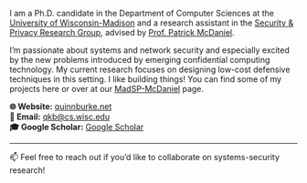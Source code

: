 I am a Ph.D. candidate in the Department of Computer Sciences at the [University of Wisconsin-Madison](https://www.cs.wisc.edu/) and a research assistant in the [Security & Privacy Research Group](https://madsp.cs.wisc.edu/), advised by [Prof. Patrick McDaniel](http://patrickmcdaniel.org).

I’m passionate about systems and network security and especially excited by the new problems introduced by emerging confidential computing technology. My current research focuses on designing low-cost defensive techniques in this setting. I like building things! You can find some of my projects here or over at our [MadSP-McDaniel](https://github.com/orgs/MadSP-McDaniel/repositories) page.

**🌐 Website:** [quinnburke.net](https://www.quinnburke.net/)  
**📧 Email:** [qkb@cs.wisc.edu](mailto:qkb@cs.wisc.edu)\
**🎓 Google Scholar:** [Google Scholar](https://scholar.google.com/citations?user=Gv96S0UAAAAJ&hl=en)

---

📫 Feel free to reach out if you’d like to collaborate on systems-security research!

